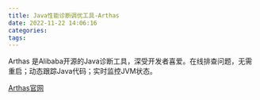 ```yaml
---
title: Java性能诊断调优工具-Arthas
date: 2022-11-22 14:06:16
categories:
tags:
---
```


Arthas 是Alibaba开源的Java诊断工具，深受开发者喜爱。在线排查问题，无需重启；动态跟踪Java代码；实时监控JVM状态。

[Arthas官网](https://arthas.aliyun.com/)
